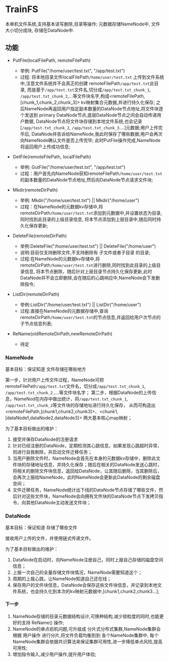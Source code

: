 # TrainFS

本单机文件系统,支持基本读写删除,目录等操作; 元数据存储NameNode中, 文件大小切分成块, 存储在DataNode中.

## 功能

- PutFile(localFilePath, remoteFilePath)
    - 举例: PutFile("/home/user/test.txt", "/app/test.txt")
    - 过程: 将本地目录文件localFilePath`/home/user/test.txt` 上传到文件系统中,注意文件系统并不会真正的创建 remoteFilePath`/app/test.txt`此目录,
      而是基于`/app/test.txt`文件名,切分成`/app/test.txt_chunk_1`, `/app/test.txt_chunk_2`,...等文件块名字,构成<remoteFilePath,[chunk_1,chunk_2,chunk_3]>
      kv映射集合元数据,并进行持久化保存; 之后NameNode再返回用户指定副本数量的DataNode节点地址,将文件块逐个发送到 primary DataNode节点,底层DataNode节点之间会自动传递用户数据,
      DataNode节点将文件块存储到本地文件系统,也会记录[`/app/test.txt_chunk_2`, `/app/test.txt_chunk_3`....]元数据;用户上传完毕后,
      DataNode并告诉给NameNode,我此时保存了哪些数据;用户会再次向NameNode确认文件是否上传完毕; 此时PutFile操作完成,NameNode将返回用户上传成功信息;

- GetFile(remoteFilePath, localFilePath)
    - 举例: GutFile("/home/user/test.txt", "/app/test.txt")
    - 过程：用户首先向NameNode获知remoteFilePath`/home/user/test.txt`的副本数量的DataNode节点地址,然后向DataNode节点请求文件块;
- Mkdir(remoteDirPath)
    - 举例: Mkdir("/home/user/test.txt") || Mkdir("/home/user")
    - 过程：在NameNode的元数据kv存储中,将remoteDirPath`/home/user/test.txt`添加到元数据中,并设置状态为目录,同时找到此目录的上级目录信息,
      将本节点添加到上层目录中,随后同时持久化保存更新;
- DeleteFile(remoteDirPath)
    - 举例:DeleteFile("/home/user/test.txt") || DeleteFile("/home/user")
    - 说明:目前仅支持删除文件,不支持删除有 子文件或者子目录 的目录;
    - 过程:在NameNode的元数据kv存储中,将remoteDirPath`/home/user/test.txt`进行删除,同时找到此目录的上级目录信息,
      将本节点删除，随后针对上层目录节点持久化保存更新,此时DataNode并不会立即删除,会在随后的心跳响应中,NameNode会下发删除指令;
- ListDir(remoteDirPath)
    - 举例:ListDir("/home/user/test.txt") || ListDir("/home/user")
    - 过程:直接在NameNode的元数据存储中,查询remoteDirPath`/home/user/test.txt`的节点信息,并返回给用户次节点的子节点信息列表;
- ReName(oldRemoteDirPath,newRemoteDirPath)
    - 待定

### NameNode

基本目标：保证知道 文件存储在哪些地方

第一步，针对用户上传文件过程，NameNode可把 remoteFilePath`/app/test.txt`文件名，切分成`/app/test.txt_chunk_1`, `/app/test.txt_chunk_2`
,...等文件块名字； 第二步，根据DataNode的上传信息，NameNod在内存中做出统计，将`/app/test.txt_chunk_1`, `/app/test.txt_chunk_2`等文件块的存储地址进行持久化保存，
从而可构造出 <remoteFilePath,[chunk1,chunk2,chunk3]>、<chunk1,[dataNode1,dataNode2,dataNode3]> 两大基本核心map映射；

为了基本目标做出的维护：

1. 接受并保存DataNode的注册请求
2. 针对已经注册的DataNode，定期检测其心跳信息，如果发现心跳超时异常，则进行自我剔除，并启动文件迁移任务；
3. 当用户删除文件时，NameNode会首先在本身的元数据kv存储中，删除此文件块的存储地址信息，并持久化保存；随后在相关的DataNode发送心跳时，
   将相关的删除文件块信息，返回给DataNode，让其随后删除，当其删除后，会再次上报给NameNode，此时NameNode会更新此DataNode的剩余磁盘空间；
4. 文件迁移任务，NameNode统计出下线的DataNode节点存储了哪些文件，然后针对这些文件块，NameNode会向拥有文件块的DataNode节点下发拷贝指令，向其他DataNode主动发送文件块；

### DataNode

基本目标：保证知道 存储了哪些文件

接收用户上传的文件，并使用链式传递文件。

为了基本目标做出的维护：
1. DataNode在启动时，向NameNode注册自己，同时上报自己存储的磁盘空间信息；
2. 上报一次自己的全量存储文件块情况，NameNode需要知道这个；
3. 周期的上报心跳，让NameNode知道自己还在线；
4. 保存用户的文件块信息，DataNode会保存这些文件块信息，并记录到本地文件系统，也会持久化到本次的kv映射元数据中,[chunk1,chunk2,chunk3...];


#### 下一步
1. NameNode存储的目录元数据结构设计,可换种结构,减少锁粒度的同时,也能更好的支持 ReName() 操作;
2. NameNode的单点宕机问题,可升级成 分片式分布式集群,NameNode集群会根据 用户操作 进行分片,将文件负载均衡到到 各个NameNode集群中,
每个NameNode集群会依据共识算法来保证集群可用性,进一步降低单点风险,提高可用性;
3. 增加指令输入,减少用户操作,提升用户体验;
